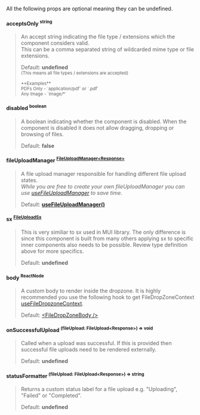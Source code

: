 All the following props are optional meaning they can be undefined.

#### acceptsOnly <sup>string</sup>

> An accept string indicating the file type / extensions which the component considers valid.<br/>
> This can be a comma separated string of wildcarded mime type or file extensions.
> 
> Default: **undefined**<br/>
> <sub>(This means all file types / extensions are accepted)</sub> 
> 
> <sub>
> **Examples**<br/>
> PDFs Only - `application/pdf` or `.pdf`<br/>
> Any Image - `image/*`
> </sub>

#### disabled <sup>boolean</sup>
> A boolean indicating whether the component is disabled. 
> When the component is disabled it does not allow dragging, dropping or browsing of files.
>
> Default: **false**

#### fileUploadManager <sup>[FileUploadManager\<Response\>](../../types/FileUploadManager)</sup>
> A file upload manager responsible for handling different file upload states.<br/>
> _While you are free to create your own fileUploadManager you can use [useFileUploadManager](../../hooks/useFileUploadManager) to save time._
> 
> Default: **[useFileUploadManager()](../../hooks/useFileUploadManager)**

#### sx <sup>[FileUploadSx](../../types/FileUploadSx)</sup>
> This is very similiar to sx used in MUI library. The only difference is since this component is built from many others applying sx to specific inner components also needs to be possible.
> Review type definition above for more specifics.
>
> Default: **undefined**<br/>

#### body <sup>ReactNode</sup>
> A custom body to render inside the dropzone. It is highly recommended you use the following hook to get FileDropZoneContext [useFileDropzoneContext](../../hooks/useFileDropzoneContext).
>
> Default: [\<FileDropZoneBody /\>](../advanced/FileDropzoneBody)

#### onSuccessfulUpload <sup>(fileUpload: FileUpload\<Response\>) => void</sup>
> Called when a upload was successful. If this is provided then successful file uploads need to be rendered externally.
>
> Default: **undefined**<br/>

#### statusFormatter <sup>(fileUpload: FileUpload\<Response\>) => string</sup>
> Returns a custom status label for a file upload e.g. "Uploading", "Failed" or "Completed".
>
> Default: **undefined**<br/>